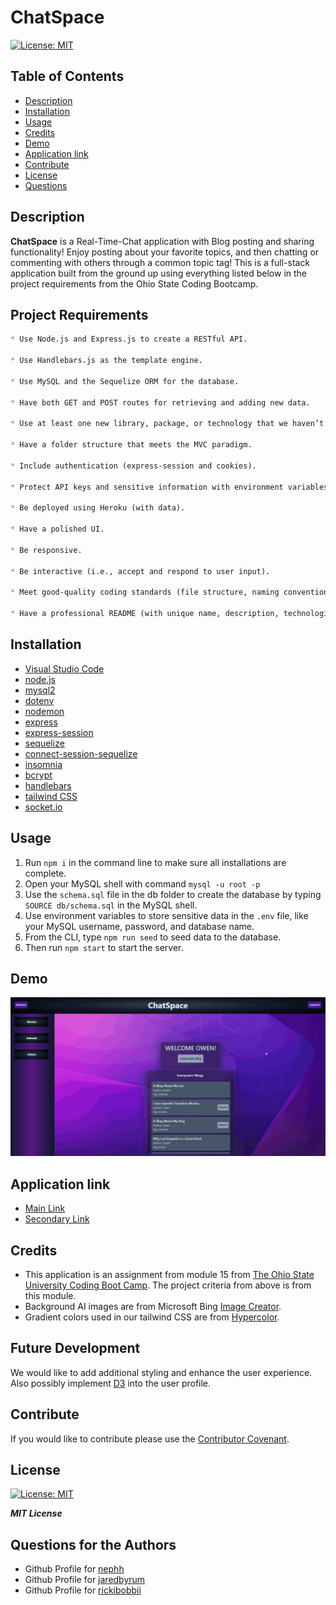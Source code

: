# ChatSpace


[![License: MIT](https://img.shields.io/badge/License-MIT-yellow.svg)](https://opensource.org/licenses/MIT)   

## Table of Contents

- [Description](#description)
- [Installation](#installation)
- [Usage](#usage)
- [Credits](#credits)
- [Demo](#demo)
- [Application link](#application-link)
- [Contribute](#contribute)
- [License](#license)
- [Questions](#questions-for-the-authors)

## Description

 **ChatSpace** is a Real-Time-Chat application with Blog posting and sharing functionality!  Enjoy posting about your favorite topics, and then chatting or commenting with others through a common topic tag! This is a full-stack application built from the ground up using everything listed below in the project requirements from the Ohio State Coding Bootcamp.

## Project Requirements
```md
* Use Node.js and Express.js to create a RESTful API.

* Use Handlebars.js as the template engine.

* Use MySQL and the Sequelize ORM for the database.

* Have both GET and POST routes for retrieving and adding new data.

* Use at least one new library, package, or technology that we haven’t discussed.

* Have a folder structure that meets the MVC paradigm.

* Include authentication (express-session and cookies).

* Protect API keys and sensitive information with environment variables.

* Be deployed using Heroku (with data).

* Have a polished UI.

* Be responsive.

* Be interactive (i.e., accept and respond to user input).

* Meet good-quality coding standards (file structure, naming conventions, follows best practices for class/id naming conventions, indentation, quality comments, etc.).

* Have a professional README (with unique name, description, technologies used, screenshot, and link to deployed application).
```

## Installation
 - [Visual Studio Code](https://code.visualstudio.com/)
 - [node.js](https://nodejs.org/en)
 - [mysql2](https://www.npmjs.com/package/mysql2)
 - [dotenv](https://www.npmjs.com/package/dotenv)
 - [nodemon](https://www.npmjs.com/package/nodemon)
 - [express](https://www.npmjs.com/package/express)
 - [express-session](https://www.npmjs.com/package/express-session)
 - [sequelize](https://www.npmjs.com/package/sequelize)
 - [connect-session-sequelize](https://www.npmjs.com/package/connect-session-sequelize)
 - [insomnia](https://insomnia.rest/)
 - [bcrypt](https://www.npmjs.com/package/bcrypt)
 - [handlebars](https://www.npmjs.com/package/express-handlebars)
 - [tailwind CSS](https://tailwindcss.com/)
 - [socket.io](https://socket.io/)
 
       

## Usage

1. Run `npm i` in the command line to make sure all installations are complete.
2. Open your MySQL shell with command `mysql -u root -p`
3. Use the `schema.sql` file in the db folder to create the database by typing `SOURCE db/schema.sql` in the MySQL shell.
4. Use environment variables to store sensitive data in the `.env` file, like your MySQL username, password, and database name.
5. From the CLI, type `npm run seed` to seed data to the database.
6. Then run `npm start` to start the server.




## Demo

![site_demo](./public/css/assets/images/chatspace-readme.gif)

## Application link

 - [Main Link](https://calm-tundra-32420-c2c4d7e6455c.herokuapp.com/login)
 - [Secondary Link](https://quiet-ocean-06513-0d1db6ff8a7d.herokuapp.com/login)


## Credits

 - This application is an assignment from module 15 from [The Ohio State University Coding Boot Camp](https://eng-bootcamps.osu.edu/).  The project criteria from above is from this module.
 - Background AI images are from Microsoft Bing [Image Creator](https://www.bing.com/images/create?).
 - Gradient colors used in our tailwind CSS are from [Hypercolor](https://hypercolor.dev/).

## Future Development

We would like to add additional styling and enhance the user experience.  Also possibly implement [D3](https://d3js.org/) into the user profile.

## Contribute 

If you would like to contribute please use the [Contributor Covenant](https://www.contributor-covenant.org/).



## License

[![License: MIT](https://img.shields.io/badge/License-MIT-yellow.svg)](https://opensource.org/licenses/MIT)   

***MIT License***

## Questions for the Authors

- Github Profile for [nephh](https://github.com/nephh)
- Github Profile for [jaredbyrum](https://github.com/jaredbyrum)
- Github Profile for [rickibobbii](https://github.com/rickibobbii)
